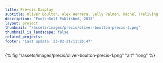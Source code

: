 ```yaml
---
title: Pré•cis Display
subtitle: Oliver Boulton, Alex Herrera, Sally Palmen, Rachel Treliving
description: "Font\nSelf Published, 2015"
layout: project
thumbnail: "/assets/images/precis/oliver-boulton-precis-2.png"
thumbnail_is_landscape: false
related_projects:
footer: "Last update: 23-02-21/11:26:47"
---
```


{% fig "/assets/images/precis/oliver-boulton-precis-1.png" "alt" "long" %}



